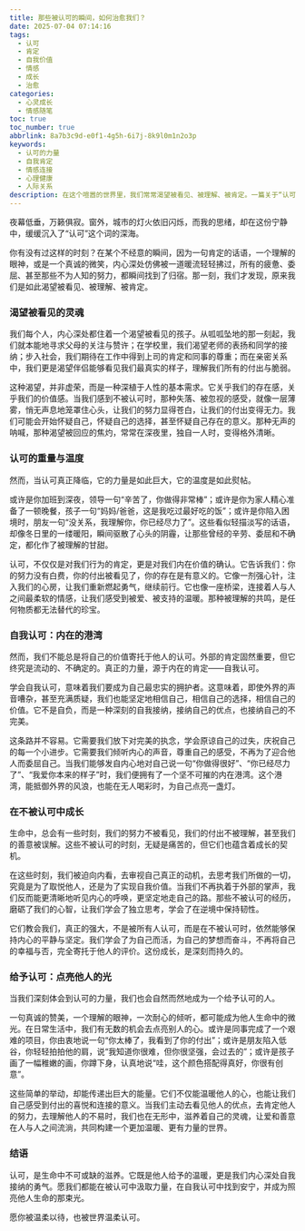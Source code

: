 ```yaml
---
title: 那些被认可的瞬间，如何治愈我们？
date: 2025-07-04 07:14:16
tags:
  - 认可
  - 肯定
  - 自我价值
  - 情感
  - 成长
  - 治愈
categories:
  - 心灵成长
  - 情感随笔
toc: true
toc_number: true
abbrlink: 8a7b3c9d-e0f1-4g5h-6i7j-8k9l0m1n2o3p
keywords:
  - 认可的力量
  - 自我肯定
  - 情感连接
  - 心理健康
  - 人际关系
description: 在这个喧嚣的世界里，我们常常渴望被看见、被理解、被肯定。一篇关于“认可”的深度思考，探讨它如何触及我们内心最柔软的地方，成为滋养灵魂的甘露，以及我们如何学会自我认可，成为自己最坚实的后盾。
---
```


夜幕低垂，万籁俱寂。窗外，城市的灯火依旧闪烁，而我的思绪，却在这份宁静中，缓缓沉入了“认可”这个词的深海。

你有没有过这样的时刻？在某个不经意的瞬间，因为一句肯定的话语，一个理解的眼神，或是一个真诚的微笑，内心深处仿佛被一道暖流轻轻拂过，所有的疲惫、委屈、甚至那些不为人知的努力，都瞬间找到了归宿。那一刻，我们才发现，原来我们是如此渴望被看见、被理解、被肯定。

### 渴望被看见的灵魂

我们每个人，内心深处都住着一个渴望被看见的孩子。从呱呱坠地的那一刻起，我们就本能地寻求父母的关注与赞许；在学校里，我们渴望老师的表扬和同学的接纳；步入社会，我们期待在工作中得到上司的肯定和同事的尊重；而在亲密关系中，我们更是渴望伴侣能够看见我们最真实的样子，理解我们所有的付出与脆弱。

这种渴望，并非虚荣，而是一种深植于人性的基本需求。它关乎我们的存在感，关乎我们的价值感。当我们感到不被认可时，那种失落、被忽视的感受，就像一层薄雾，悄无声息地笼罩住心头，让我们的努力显得苍白，让我们的付出变得无力。我们可能会开始怀疑自己，怀疑自己的选择，甚至怀疑自己存在的意义。那种无声的呐喊，那种渴望被回应的焦灼，常常在深夜里，独自一人时，变得格外清晰。

### 认可的重量与温度

然而，当认可真正降临，它的力量是如此巨大，它的温度是如此熨帖。

或许是你加班到深夜，领导一句“辛苦了，你做得非常棒”；或许是你为家人精心准备了一顿晚餐，孩子一句“妈妈/爸爸，这是我吃过最好吃的饭”；或许是你陷入困境时，朋友一句“没关系，我理解你，你已经尽力了”。这些看似轻描淡写的话语，却像冬日里的一缕暖阳，瞬间驱散了心头的阴霾，让那些曾经的辛劳、委屈和不确定，都化作了被理解的甘甜。

认可，不仅仅是对我们行为的肯定，更是对我们内在价值的确认。它告诉我们：你的努力没有白费，你的付出被看见了，你的存在是有意义的。它像一剂强心针，注入我们的心房，让我们重新燃起勇气，继续前行。它也像一座桥梁，连接着人与人之间最柔软的情感，让我们感受到被爱、被支持的温暖。那种被理解的共鸣，是任何物质都无法替代的珍宝。

### 自我认可：内在的港湾

然而，我们不能总是将自己的价值寄托于他人的认可。外部的肯定固然重要，但它终究是流动的、不确定的。真正的力量，源于内在的肯定——自我认可。

学会自我认可，意味着我们要成为自己最忠实的拥护者。这意味着，即使外界的声音嘈杂，甚至充满质疑，我们也能坚定地相信自己，相信自己的选择，相信自己的价值。它不是自负，而是一种深刻的自我接纳，接纳自己的优点，也接纳自己的不完美。

这条路并不容易。它需要我们放下对完美的执念，学会原谅自己的过失，庆祝自己的每一个小进步。它需要我们倾听内心的声音，尊重自己的感受，不再为了迎合他人而委屈自己。当我们能够发自内心地对自己说一句“你做得很好”、“你已经尽力了”、“我爱你本来的样子”时，我们便拥有了一个坚不可摧的内在港湾。这个港湾，能抵御外界的风浪，也能在无人喝彩时，为自己点亮一盏灯。

### 在不被认可中成长

生命中，总会有一些时刻，我们的努力不被看见，我们的付出不被理解，甚至我们的善意被误解。这些不被认可的时刻，无疑是痛苦的，但它们也蕴含着成长的契机。

在这些时刻，我们被迫向内看，去审视自己真正的动机，去思考我们所做的一切，究竟是为了取悦他人，还是为了实现自我价值。当我们不再执着于外部的掌声，我们反而能更清晰地听见内心的呼唤，更坚定地走自己的路。那些不被认可的经历，磨砺了我们的心智，让我们学会了独立思考，学会了在逆境中保持韧性。

它们教会我们，真正的强大，不是被所有人认可，而是在不被认可时，依然能够保持内心的平静与坚定。我们学会了为自己而活，为自己的梦想而奋斗，不再将自己的幸福与否，完全寄托于他人的评价。这份成长，是深刻而持久的。

### 给予认可：点亮他人的光

当我们深刻体会到认可的力量，我们也会自然而然地成为一个给予认可的人。

一句真诚的赞美，一个理解的眼神，一次耐心的倾听，都可能成为他人生命中的微光。在日常生活中，我们有无数的机会去点亮别人的心。或许是同事完成了一个艰难的项目，你由衷地说一句“你太棒了，我看到了你的付出”；或许是朋友陷入低谷，你轻轻拍拍他的肩，说“我知道你很难，但你很坚强，会过去的”；或许是孩子画了一幅稚嫩的画，你蹲下身，认真地说“哇，这个颜色搭配得真好，你很有创意”。

这些简单的举动，却能传递出巨大的能量。它们不仅能温暖他人的心，也能让我们自己感受到付出的喜悦和连接的意义。当我们主动去看见他人的优点，去肯定他人的努力，去理解他人的不易时，我们也在无形中，滋养着自己的灵魂，让爱和善意在人与人之间流淌，共同构建一个更加温暖、更有力量的世界。

### 结语

认可，是生命中不可或缺的滋养。它既是他人给予的温暖，更是我们内心深处自我接纳的勇气。愿我们都能在被认可中汲取力量，在自我认可中找到安宁，并成为照亮他人生命的那束光。

愿你被温柔以待，也被世界温柔认可。